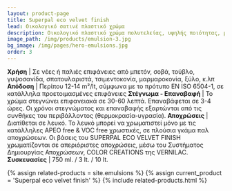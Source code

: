 ```yaml
---
layout: product-page
title: Superpal eco velvet finish
lead: Οικολογικό σατινέ πλαστικό χρώμα
description: Οικολογικό πλαστικό χρώμα πολυτελείας, υψηλής ποιότητας, με βελούδινη - σατινέ εμφάνιση, που διακρίνεται για το θαυμάσιο και ομοιόμορφο άπλωμά του αλλά και για τις εξαιρετικές αντοχές του στο συχνό πλύσιμο (ΕΝ 13300 - κλάση 1), τα απορρυπαντικά και τις δυσμενείς καιρικές συνθήκες. Είναι πιστοποιημένο από το Ανώτατο Συμβούλιο Απονομής Οικολογικού Σήματος (ΑΣΑΟΣ) της Ελλάδας, σύμφωνα με τα κριτήρια του Συμβουλίου Απονομής Οικολογικού Σήματος της Ευρωπαικής Ενωσης. Η σύνθεση του SUPERPAL ECO VELVET FINISH, καθιστά το προϊόν φιλικό στο χρήστη και το περιβάλλον γιατί είναι άοσμο και δεν περιέχει επικίνδυνες ουσίες όπως αμμωνία, βαρέα μέταλλα, αρωματικούς υδρογονάνθρακες, ελεύθερη φορμαλδεϋδη ή αλκυλοφαινολαιθοξυλικές ενώσεις. Έχει μεγάλη καλυπτικότητα, εξαιρετική λευκότητα, ισχυρή πρόσφυση και συνδυάζει ευκολία εφαρμογής με γρήγορο στέγνωμα. Το SUPERPAL ECO VELVET FINISH σχηματίζει μία σατινέ βελούδινη επιφάνεια που χαρίζει μακροχρόνια προστασία και ομορφιά που διαρκεί, ενώ ταυτόχρονα εμποδίζει την ανάπτυξη της φωτιάς και την εξάπλωση της φλόγας. Κατάλληλο για εσωτερική χρήση.
image_path: /img/products/emulsion-3.jpg
bg_image: /img/pages/hero-emulsions.jpg
order: 3
---
```



**Χρήση** | Σε νέες ή παλιές επιφάνειες από μπετόν, σοβά, τούβλο, γυψοσανίδα, σπατουλαριστά, τσιμεντοκονία, μαρμαροκονία, ξύλο, κ.λπ
**Απόδοση** | Περίπου 12-14 m²/lt, σύμφωνα με το πρότυπο EN ISO 6504-1, σε κατάλληλα  προετοιμασμένες επιφάνειες
**Στέγνωμα - Επαναβαφή** | Το χρώμα στεγνώνει επιφανειακά σε 30-60 λεπτά. Επαναβάφεται σε 3-4 ώρες. Οι χρόνοι στεγνώματος και επαναβαφής εξαρτώνται από τις συνθήκες του περιβάλλοντος (θερμοκρασία-υγρασία).
**Αποχρώσεις** | Διατίθεται σε λευκό. Το λευκό μπορεί να χρωματιστεί μόνο με τις κατάλληλες APEO free & VOC free  χρωστικές, σε πλούσια γκάμα παλ αποχρώσεων. Οι βάσεις του SUPERPAL ECO VELVET FINISH χρωματίζονται σε απεριόριστες αποχρώσεις, μέσω του Συστήματος Δημιουργίας Αποχρώσεων, COLOR CREATIONS της VERNILAC.
**Συσκευασίες** | 750 ml. / 3 lt. / 10 lt.

{% assign related-products = site.emulsions %}
{% assign current_product = 'Superpal eco velvet finish' %}
{% include related-products.html %}